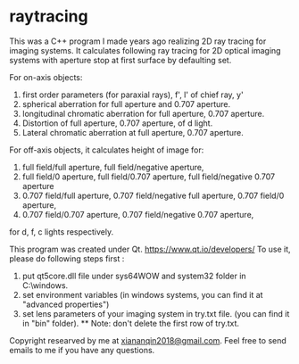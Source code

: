# raytracing
This was a C++ program I made years ago realizing 2D ray tracing for imaging systems. 
It calculates following ray tracing for 2D optical imaging systems with aperture stop at first surface by defaulting set.

For on-axis objects:
1) first order parameters (for paraxial rays), f', l' of chief ray, y'
2) spherical aberration for full aperture and 0.707 aperture.
3) longitudinal chromatic aberration for full aperture, 0.707 aperture.
4) Distortion of full aperture, 0.707 aperture, of d light.
5) Lateral chromatic aberration at full aperture, 0.707 aperture.



For off-axis objects, it calculates height of image for:
1) full field/full aperture, full field/negative aperture, 
2) full field/0 aperture, full field/0.707 aperture, full field/negative 0.707 aperture
3) 0.707 field/full aperture, 0.707 field/negative full aperture, 0.707 field/0 aperture,
4) 0.707 field/0.707 aperture, 0.707 field/negative 0.707 aperture,

for d, f, c lights respectively.



This program was created under Qt. https://www.qt.io/developers/
To use it, please do following steps first :
1) put qt5core.dll file under sys64WOW and system32 folder in C:\windows\.
2) set environment variables (in windows systems, you can find it at "advanced properties")
3) set lens parameters of your imaging system in try.txt file. (you can find it in "bin" folder).
** Note: don't delete the first row of try.txt. 

Copyright researved by me at xiananqin2018@gmail.com.
Feel free to send emails to me if you have any questions.
